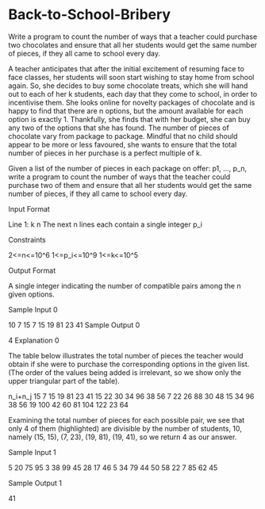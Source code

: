 # Back-to-School-Bribery
Write a program to count the number of ways that a teacher could purchase two chocolates and ensure that all her students would get the same number of pieces, if they all came to school every day.


A teacher anticipates that after the initial excitement of resuming face to face classes,
 her students will soon start wishing to stay home from school again. 
 So, she decides to buy some chocolate treats, which she will hand out to each of her k students,
  each day that they come to school, in order to incentivise them. 
  She looks online for novelty packages of chocolate and is happy to find that there are n options,
  but the amount available for each option is exactly 1. Thankfully, she finds that with her budget, she can buy any two of the options that she has found. The number of pieces of chocolate vary from package to package. Mindful that no child should appear to be more or less favoured, 
  she wants to ensure that the total number of pieces in her purchase is a perfect multiple of k.


Given a list of the number of pieces in each package on offer: p1, ..., p_n, 
write a program to count the number of ways that the teacher could purchase two of them and ensure that all her students would get the same number of pieces,
if they all came to school every day.


Input Format

Line 1: k n
The next n lines each contain a single integer p_i

Constraints

2<=n<=10^6
1<=p_i<=10^9
1<=k<=10^5

Output Format

A single integer indicating the number of compatible pairs among the n given options.

Sample Input 0

10 7
15
7
15
19
81
23
41
Sample Output 0

4
Explanation 0

The table below illustrates the total number of pieces the teacher would obtain if she were to purchase the corresponding options in the given list. 
(The order of the values being added is irrelevant, 
so we show only the upper triangular part of the table).


n_i+n_j 15	7	15	19	81	23	41
15		    22	30	34	96	38	56
7			    22	26	88	30	48
15				    34	96	38	56
19					    100	42	60
81						    104	122
23							    64

Examining the total number of pieces for each possible pair, we see that only 4 of them (highlighted) are divisible by the number of students, 10, namely (15, 15), (7, 23), (19, 81), (19, 41), so we return 4 as our answer.

Sample Input 1

5 20
75
95
3
38
99
45
28
17
46
5
34
79
44
50
58
22
7
85
62
45


Sample Output 1

41